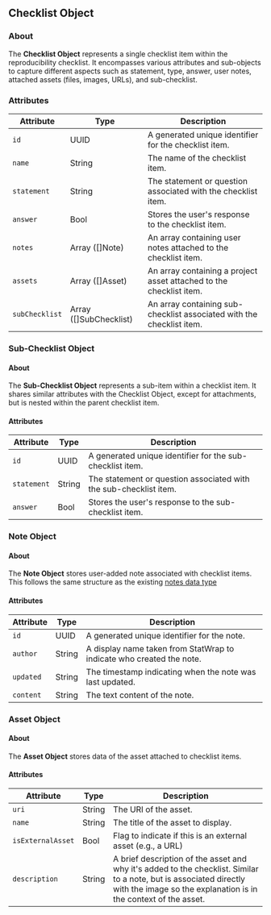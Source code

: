 ## Checklist Object

### About

The **Checklist Object** represents a single checklist item within the reproducibility checklist. It encompasses various attributes and sub-objects to capture different aspects such as statement, type, answer, user notes, attached assets (files, images, URLs), and sub-checklist.

### Attributes

| Attribute      | Type                   | Description                                                           |
| -------------- | ---------------------- | --------------------------------------------------------------------- |
| `id`           | UUID                   | A generated unique identifier for the checklist item.                 |
| `name`         | String                 | The name of the checklist item.                                       |
| `statement`    | String                 | The statement or question associated with the checklist item.         |
| `answer`       | Bool                   | Stores the user's response to the checklist item.                     |
| `notes`        | Array ([]Note)         | An array containing user notes attached to the checklist item.        |
| `assets`       | Array ([]Asset)        | An array containing a project asset attached to the checklist item.   |
| `subChecklist` | Array ([]SubChecklist) | An array containing sub-checklist associated with the checklist item. |

### Sub-Checklist Object

#### About

The **Sub-Checklist Object** represents a sub-item within a checklist item. It shares similar attributes with the Checklist Object, except for attachments, but is nested within the parent checklist item.

#### Attributes

| Attribute   | Type   | Description                                                       |
| ----------- | ------ | ----------------------------------------------------------------- |
| `id`        | UUID   | A generated unique identifier for the sub-checklist item.         |
| `statement` | String | The statement or question associated with the sub-checklist item. |
| `answer`    | Bool   | Stores the user's response to the sub-checklist item.             |

### Note Object

#### About

The **Note Object** stores user-added note associated with checklist items.
This follows the same structure as the existing [notes data type](https://github.com/StatTag/StatWrap/blob/master/docs/Notes.md)

#### Attributes

| Attribute | Type   | Description                                                          |
| --------- | ------ | -------------------------------------------------------------------- |
| `id`      | UUID   | A generated unique identifier for the note.                          |
| `author`  | String | A display name taken from StatWrap to indicate who created the note. |
| `updated` | String | The timestamp indicating when the note was last updated.             |
| `content` | String | The text content of the note.                                        |

### Asset Object

#### About

The **Asset Object** stores data of the asset attached to checklist items.

#### Attributes

| Attribute         | Type   | Description                                                                                                                                                                           |
| ----------------- | ------ | ------------------------------------------------------------------------------------------------------------------------------------------------------------------------------------- |
| `uri`             | String | The URI of the asset.                                                                                                                                                                 |
| `name`            | String | The title of the asset to display.                                                                                                                                                    |
| `isExternalAsset` | Bool   | Flag to indicate if this is an external asset (e.g., a URL)                                                                                                                           |
| `description`     | String | A brief description of the asset and why it's added to the checklist. Similar to a note, but is associated directly with the image so the explanation is in the context of the asset. |
